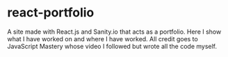 # react-portfolio
A site made with React.js and Sanity.io that acts as a portfolio. Here I show what I have worked on and where I have worked. All credit goes to JavaScript Mastery whose video I followed but wrote all the code myself.
